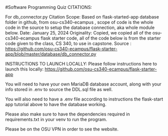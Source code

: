 #Software Programming Quiz
CITATIONS:

For db_connector.py
Citation Scope: Based on flask-started-app database folder in github, from osu-cs340-ecampus , scope of code is the whole code in the source to setup the database connection, aka whole module below.
Date: January 25, 2024
Originality: Copied, we copied all of the osu-cs340-ecampus flask starter code, all of the code
below is from the starter code given to the class, CS 340, to use in capstone.
Source : https://github.com/osu-cs340-ecampus/flask-starter-app/blob/master/database/db_connector.py


INSTRUCTIONS TO LAUNCH LOCALLY:
Please follow instructions here to launch this locally: https://github.com/osu-cs340-ecampus/flask-starter-app 

You will need to have your own MariaDB database account, along with your info stored in .env to source the DDL.sql file as well.

You will also need to have a .env file according to instructions the flask-start app tutorial above to have the database working.

Please also make sure to have the dependencies required in requirements.txt in your venv to run the program.

Please be on the OSU VPN in order to see the website.
